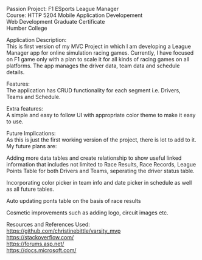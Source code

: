 Passion Project: F1 ESports League Manager <br>
Course: HTTP 5204 Mobile Application Developement <br>
Web Development Graduate Certificate <br>
Humber College

Application Description: <br>
This is first version of my MVC Project in which I am developing a League Manager app for online simulation racing games. 
Currently, I have focused on F1 game only with a plan to scale it for all kinds of racing games on all platforms.
The app manages the driver data, team data and schedule details.

Features: <br>
The application has CRUD functionality for each segment i.e. Drivers, Teams and Schedule.

Extra features: <br>
A simple and easy to follow UI with appropriate color theme to make it easy to use.

Future Implications: <br>
As this is just the first working version of the project, there is lot to add to it. My future plans are:

Adding more data tables and create relationship to show useful linked information that includes not limited to Race Results, Race Records, 
League Points Table for both Drivers and Teams, seperating the driver status table.

Incorporating color picker in team info and date picker in schedule as well as all future tables.

Auto updating ponts table on the basis of race results

Cosmetic improvements such as adding logo, circuit images etc.

Resources and References Used: <br>
https://github.com/christinebittle/varsity_mvp <br>
https://stackoverflow.com/ <br>
https://forums.asp.net/ <br>
https://docs.microsoft.com/
